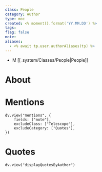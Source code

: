 ```yaml
---
class: People
category: Author
type: moc
created: <% moment().format('YY.MM.DD') %>
tags: 
flag: false
note: 
aliases:
  - <% await tp.user.authorAliases(tp) %>
---
```

- M [[_system/Classes/People|People]] 
 
# About









# Mentions  
```dataviewjs
dv.view("mentions", {
	fields: ["note"],
	excludeClass: ["Telescope"],
	excludeCategory: ['Quotes'],
})
```

# Quotes
```dataviewjs
dv.view("displayQuotesByAuthor")
```